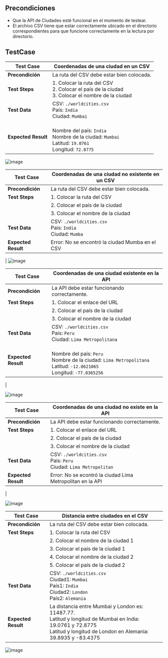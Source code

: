 ## Precondiciones
- Que la API de Ciudades esté funcional en el momento de testear.
- El archivo CSV tiene que estar correctamente ubicado en el directorio correspondientes para que funcione correctamente en la lectura por directorio.


## TestCase

| **Test Case**          | Coordenadas de una ciudad en un CSV                                       |
|------------------------|---------------------------------------------------------------------------|
| **Precondición**       | La ruta del CSV debe estar bien colocada.                                 |
| **Test Steps**         | 1. Colocar la ruta del CSV<br>2. Colocar el país de la ciudad<br>3. Colocar el nombre de la ciudad |
| **Test Data**          | CSV: `./worldcities.csv`<br>País: `India`<br>Ciudad: `Mumbai`            |
| **Expected Result**    | <br>Nombre del país: `India`<br>Nombre de la ciudad: `Mumbai`<br>Latitud: `19.0761`<br>Longitud: `72.8775` |



![image](https://github.com/user-attachments/assets/dd812e09-6e80-4856-a82d-d31abc7b2e18)


| Test Case                          | Coordenadas de una ciudad no existente en un CSV                                                                 |
|------------------------------------|-----------------------------------------------------------------------------------------------------|
| **Precondición**                   | La ruta del CSV debe estar bien colocada.                                                           |
| **Test Steps**                     | 1. Colocar la ruta del CSV                                                                          |
|                                    | 2. Colocar el país de la ciudad                                                                     |
|                                    | 3. Colocar el nombre de la ciudad                                                                   |
| **Test Data**                      | CSV: `./worldcities.csv`<br>Pais: `India`<br>Ciudad: `Mumba`                                      |
| **Expected Result**                | Error: No se encontró la ciudad Mumba en el CSV
 |
![image](https://github.com/user-attachments/assets/c7d9a1e2-402a-4e32-85fb-229742138edf)


| Test Case                          | Coordenadas de una ciudad existente en la API                                                                |
|------------------------------------|-----------------------------------------------------------------------------------------------------|
| **Precondición**                   | La API debe estar funcionando correctamente.                                                         |
| **Test Steps**                     | 1. Colocar el enlace del URL                                                                          |
|                                    | 2. Colocar el país de la ciudad                                                                     |
|                                    | 3. Colocar el nombre de la ciudad                                                                   |
| **Test Data**                      | CSV: `./worldcities.csv`<br>Pais: `Peru`<br>Ciudad: `Lima Metropolitana`                                      |
| **Expected Result**                | <br>Nombre del país: `Peru`<br>Nombre de la ciudad: `Lima Metropolitana`<br>Latitud: `-12.0621065`<br>Longitud: `-77.0365256`
 |

![image](https://github.com/user-attachments/assets/b36d79b8-844e-4305-8fc6-e148c42d6dac)

| Test Case                          | Coordenadas de una ciudad no existe en la API                                                                |
|------------------------------------|-----------------------------------------------------------------------------------------------------|
| **Precondición**                   | La API debe estar funcionando correctamente.                                                         |
| **Test Steps**                     | 1. Colocar el enlace del URL                                                                          |
|                                    | 2. Colocar el país de la ciudad                                                                     |
|                                    | 3. Colocar el nombre de la ciudad                                                                   |
| **Test Data**                      | CSV: `./worldcities.csv`<br>Pais: `Peru`<br>Ciudad: `Lima Metropolitan`                                      |
| **Expected Result**                | Error: No se econtró la ciudad Lima Metropolitan en la API
 |

![image](https://github.com/user-attachments/assets/fa485e4f-54f5-403a-bc9a-6e7d48138814)


| Test Case             | Distancia entre ciudades en el CSV                                       |
|-----------------------|--------------------------------------------------------------------------|
| **Precondición**      | La ruta del CSV debe estar bien colocada.                                |
| **Test Steps**        | 1. Colocar la ruta del CSV                                               |
|                       | 2. Colocar el nombre de la ciudad 1                                      |
|                       | 3. Colocar el país de la ciudad 1                                        |
|                       | 4. Colocar el nombre de la ciudad 2                                      |
|                       | 5. Colocar el país de la ciudad 2                                        |
| **Test Data**         | CSV: `./worldcities.csv`<br>Ciudad1: `Mumbai`<br>País1: `India`<br>Ciudad2: `London`<br>País2: `Alemania` |
| **Expected Result**   | La distancia entre Mumbai y London es: 11487.77.<br>Latitud y longitud de Mumbai en India: 19.0761 y 72.8775<br>Latitud y longitud de London en Alemania: 39.8935 y -83.4375 |

![image](https://github.com/user-attachments/assets/f9d8c07c-50c8-4ae1-add9-0d7be1e84f8c)


